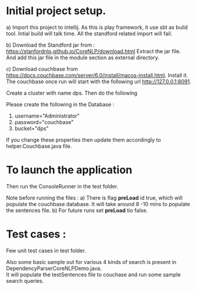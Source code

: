 # Initial project setup.
a) Import this project to intellij. As this is play framework, it use sbt as build tool. Intial build will talk time. All the standford related import will fail.

b) Download the Standford jar from : https://stanfordnlp.github.io/CoreNLP/download.html
   Extract the jar file. And add this jar file in the module section as external directory.

c) Download couchbase from https://docs.couchbase.com/server/6.0/install/macos-install.html. Install it. 
The couchbase once run will start with the following url http://127.0.0.1:8091.

Create a cluster with name dps. Then do the following 

Please create the following in the Database :
1) username="Administrator"
2) password="couchbase"
3) bucket="dps" 

If you change these properties then update them accordingly to helper.Couchbase.java file.


# To launch the application
Then run the ConsoleRunner in the test folder.

Note before running the files :
    a) There is flag <b>preLoad</b> id true, which will populate the couchbase database.  It will take around 8 -10 mins to populate the sentences file.
    b) For future runs set <b>preLoad</b> tio false.
    

# Test cases :
Few unit test cases in test folder.

Also some basic sample out for various 4 kinds of search is present in DependencyParserCoreNLPDemo.java.  
It will populate the testSentences file to couchase and run some sample search queries. 
  


